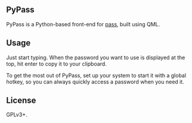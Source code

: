 ## PyPass
PyPass is a Python-based front-end for [pass](http://www.passwordstore.org/), 
built using QML.

## Usage
Just start typing. When the password you want to use is displayed at the top, 
hit enter to copy it to your clipboard.

To get the most out of PyPass, set up your system to start it with a global 
hotkey, so you can always quickly access a password when you need it.

## License
GPLv3+.
